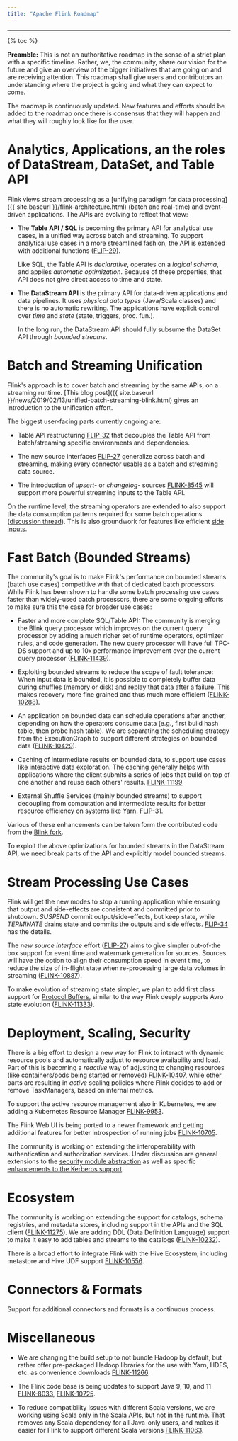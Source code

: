 ```yaml
---
title: "Apache Flink Roadmap"
---
```

<!--
Licensed to the Apache Software Foundation (ASF) under one
or more contributor license agreements.  See the NOTICE file
distributed with this work for additional information
regarding copyright ownership.  The ASF licenses this file
to you under the Apache License, Version 2.0 (the
"License"); you may not use this file except in compliance
with the License.  You may obtain a copy of the License at

  http://www.apache.org/licenses/LICENSE-2.0

Unless required by applicable law or agreed to in writing,
software distributed under the License is distributed on an
"AS IS" BASIS, WITHOUT WARRANTIES OR CONDITIONS OF ANY
KIND, either express or implied.  See the License for the
specific language governing permissions and limitations
under the License.
-->

<hr />

{% toc %}

**Preamble:** This is not an authoritative roadmap in the sense of a strict plan with a specific
timeline. Rather, we, the community, share our vision for the future and give an overview of the bigger
initiatives that are going on and are receiving attention. This roadmap shall give users and
contributors an understanding where the project is going and what they can expect to come.

The roadmap is continuously updated. New features and efforts should be added to the roadmap once
there is consensus that they will happen and what they will roughly look like for the user.

# Analytics, Applications, an the roles of DataStream, DataSet, and Table API

Flink views stream processing as a [unifying paradigm for data processing]({{ site.baseurl }}/flink-architecture.html)
(batch and real-time) and event-driven applications. The APIs are evolving to reflect that view:

  - The **Table API / SQL** is becoming the primary API for analytical use cases, in a unified way
    across batch and streaming. To support analytical use cases in a more streamlined fashion,
    the API is extended with additional functions ([FLIP-29](https://cwiki.apache.org/confluence/pages/viewpage.action?pageId=97552739)).

    Like SQL, the Table API is *declarative*, operates on a *logical schema*, and applies *automatic optimization*.
    Because of these properties, that API does not give direct access to time and state.

  - The **DataStream API** is the primary API for data-driven applications and data pipelines.
    It uses *physical data types* (Java/Scala classes) and there is no automatic rewriting.
    The applications have explicit control over *time* and *state* (state, triggers, proc. fun.).

    In the long run, the DataStream API should fully subsume the DataSet API through *bounded streams*.
    
# Batch and Streaming Unification

Flink's approach is to cover batch and streaming by the same APIs, on a streaming runtime.
[This blog post]({{ site.baseurl }}/news/2019/02/13/unified-batch-streaming-blink.html)
gives an introduction to the unification effort. 

The biggest user-facing parts currently ongoing are:

  - Table API restructuring [FLIP-32](https://cwiki.apache.org/confluence/display/FLINK/FLIP-32%3A+Restructure+flink-table+for+future+contributions)
    that decouples the Table API from batch/streaming specific environments and dependencies.

  - The new source interfaces [FLIP-27](https://cwiki.apache.org/confluence/display/FLINK/FLIP-27%3A+Refactor+Source+Interface)
    generalize across batch and streaming, making every connector usable as a batch and
    streaming data source.

  - The introduction of *upsert-* or *changelog-* sources [FLINK-8545](https://issues.apache.org/jira/browse/FLINK-8545)
    will support more powerful streaming inputs to the Table API.

On the runtime level, the streaming operators are extended to also support the data consumption
patterns required for some batch operations ([discussion thread](https://lists.apache.org/thread.html/cb1633d10d17b0c639c3d59b2283e9e01ecda3e54ba860073c124878@%3Cdev.flink.apache.org%3E)).
This is also groundwork for features like efficient [side inputs](https://cwiki.apache.org/confluence/display/FLINK/FLIP-17+Side+Inputs+for+DataStream+API).

# Fast Batch (Bounded Streams)

The community's goal is to make Flink's performance on bounded streams (batch use cases) competitive with that
of dedicated batch processors. While Flink has been shown to handle some batch processing use cases faster than
widely-used batch processors, there are some ongoing efforts to make sure this the case for broader use cases:

  - Faster and more complete SQL/Table API: The community is merging the Blink query processor which improves on
    the current query processor by adding a much richer set of runtime operators, optimizer rules, and code generation.
    The new query processor will have full TPC-DS support and up to 10x performance improvement over the current
    query processor ([FLINK-11439](https://issues.apache.org/jira/browse/FLINK-11439)).

  - Exploiting bounded streams to reduce the scope of fault tolerance: When input data is bounded, it is
    possible to completely buffer data during shuffles (memory or disk) and replay that data after a
    failure. This makes recovery more fine grained and thus much more efficient
    ([FLINK-10288](https://issues.apache.org/jira/browse/FLINK-10288)).

  - An application on bounded data can schedule operations after another, depending on how the operators
    consume data (e.g., first build hash table, then probe hash table).
    We are separating the scheduling strategy from the ExecutionGraph to support different strategies
    on bounded data ([FLINK-10429](https://issues.apache.org/jira/browse/FLINK-10429)).

  - Caching of intermediate results on bounded data, to support use cases like interactive data exploration.
    The caching generally helps with applications where the client submits a series of jobs that build on
    top of one another and reuse each others' results.
    [FLINK-11199](https://issues.apache.org/jira/browse/FLINK-11199)

  - External Shuffle Services (mainly bounded streams) to support decoupling from computation and
    intermediate results for better resource efficiency on systems like Yarn.
    [FLIP-31](https://cwiki.apache.org/confluence/display/FLINK/FLIP-31%3A+Pluggable+Shuffle+Manager).

Various of these enhancements can be taken form the contributed code from the
[Blink fork](https://github.com/apache/flink/tree/blink).

To exploit the above optimizations for bounded streams in the DataStream API, we need
break parts of the API and explicitly model bounded streams.

# Stream Processing Use Cases

Flink will get the new modes to stop a running application while ensuring that output and
side-effects are consistent and committed prior to shutdown. *SUSPEND* commit output/side-effects,
but keep state, while *TERMINATE* drains state and commits the outputs and side effects.
[FLIP-34](https://cwiki.apache.org/confluence/pages/viewpage.action?pageId=103090212) has the details.
  
The *new source interface* effort ([FLIP-27](https://cwiki.apache.org/confluence/display/FLINK/FLIP-27%3A+Refactor+Source+Interface))
aims to give simpler out-of-the box support for event time and watermark generation for sources.
Sources will have the option to align their consumption speed in event time, to reduce the
size of in-flight state when re-processing large data volumes in streaming
([FLINK-10887](https://issues.apache.org/jira/browse/FLINK-10886)).

To make evolution of streaming state simpler, we plan to add first class support for
[Protocol Buffers](https://developers.google.com/protocol-buffers/), similar to the way
Flink deeply supports Avro state evolution ([FLINK-11333](https://issues.apache.org/jira/browse/FLINK-11333)).

# Deployment, Scaling, Security

There is a big effort to design a new way for Flink to interact with dynamic resource
pools and automatically adjust to resource availability and load.
Part of this is  becoming a *reactive* way of adjusting to changing resources (like
containers/pods being started or removed) [FLINK-10407](https://issues.apache.org/jira/browse/FLINK-10407),
while other parts are resulting in *active* scaling policies where Flink decides to add
or remove TaskManagers, based on internal metrics.

To support the active resource management also in Kubernetes, we are adding a Kubernetes Resource Manager
[FLINK-9953](https://issues.apache.org/jira/browse/FLINK-9953).

The Flink Web UI is being ported to a newer framework and getting additional features for
better introspection of running jobs [FLINK-10705](https://issues.apache.org/jira/browse/FLINK-10705).

The community is working on extending the interoperability with authentication and authorization services.
Under discussion are general extensions to the [security module abstraction](http://apache-flink-mailing-list-archive.1008284.n3.nabble.com/DISCUSS-Flink-security-improvements-td21068.html)
as well as specific [enhancements to the Kerberos support](http://apache-flink-mailing-list-archive.1008284.n3.nabble.com/DISCUSS-Flink-Kerberos-Improvement-td25983.html).

# Ecosystem

The community is working on extending the support for catalogs, schema registries, and
metadata stores, including support in the APIs and the SQL client ([FLINK-11275](https://issues.apache.org/jira/browse/FLINK-11275)).
We are adding DDL (Data Definition Language) support to make it easy to add tables and streams to
the catalogs ([FLINK-10232](https://issues.apache.org/jira/browse/FLINK-10232)).

There is a broad effort to integrate Flink with the Hive Ecosystem, including
metastore and Hive UDF support [FLINK-10556](https://issues.apache.org/jira/browse/FLINK-10556).

# Connectors & Formats

Support for additional connectors and formats is a continuous process.

# Miscellaneous

  - We are changing the build setup to not bundle Hadoop by default, but rather offer pre-packaged Hadoop
    libraries for the use with Yarn, HDFS, etc. as convenience downloads
    [FLINK-11266](https://issues.apache.org/jira/browse/FLINK-11266).

  - The Flink code base is being updates to support Java 9, 10, and 11
    [FLINK-8033](https://issues.apache.org/jira/browse/FLINK-8033),
    [FLINK-10725](https://issues.apache.org/jira/browse/FLINK-10725).
    
  - To reduce compatibility issues with different Scala versions, we are working using Scala
    only in the Scala APIs, but not in the runtime. That removes any Scala dependency for all
    Java-only users, and makes it easier for Flink to support different Scala versions
    [FLINK-11063](https://issues.apache.org/jira/browse/FLINK-11063).

